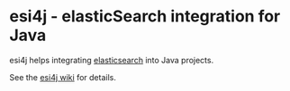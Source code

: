 # esi4j - elasticSearch integration for Java

esi4j helps integrating [elasticsearch](http://www.elasticsearch.org/) into Java projects.

See the [esi4j wiki](https://github.com/molindo/esi4j/wiki) for details.
